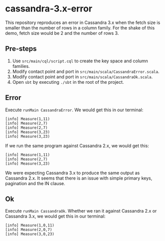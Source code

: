 # cassandra-3.x-error #

This repository reproduces an error in Cassandra 3.x when the fetch size is smaller than the number of rows in a column family. For the shake of this demo, fetch size would be 2 and the number of rows 3.

## Pre-steps ##

1. Use `src/main/cql/script.cql` to create the key space and column families.
2. Modify contact point and port in `src/main/scala/CassandraError.scala`.
3. Modify contact point and port in `src/main/scala/CassandraOk.scala`.
4. Open `sbt` by executing `./sbt` in the root of the project.

## Error ##

Execute `runMain CassandraError`. We would get this in our terminal:

```
[info] Measure(1,11)
[info] Measure(2,7)
[info] Measure(2,7)
[info] Measure(3,23)
[info] Measure(3,23)
```

If we run the same program against Cassandra 2.x, we would get this:

```
[info] Measure(1,11)
[info] Measure(2,7)
[info] Measure(3,23)
```

We were expecting Cassandra 3.x to produce the same output as Cassandra 2.x. It seems that there is an issue with simple primary keys, pagination and the IN clause.

## Ok ##

Execute `runMain CassandraOk`. Whether we ran it against Cassandra 2.x or Cassandra 3.x, we would get this in our terminal:

```
[info] Measure(1,0,11)
[info] Measure(2,0,7)
[info] Measure(3,0,23)
```
